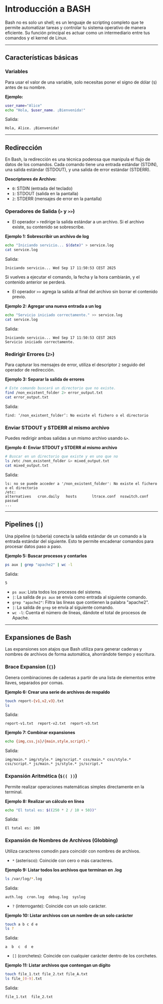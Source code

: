 # Introducción a BASH

Bash no es solo un shell; es un lenguaje de scripting completo que te permite automatizar tareas y controlar tu sistema operativo de manera eficiente. Su función principal es actuar como un intermediario entre tus comandos y el kernel de Linux.

---

## Características básicas

### Variables

Para usar el valor de una variable, solo necesitas poner el signo de dólar (`$`) antes de su nombre.

**Ejemplo:**

```bash
user_name="Alice"
echo "Hola, $user_name. ¡Bienvenida!"
```
Salida:
```
Hola, Alice. ¡Bienvenida!
```

---

## Redirección

En Bash, la redirección es una técnica poderosa que manipula el flujo de datos de los comandos. Cada comando tiene una entrada estándar (STDIN), una salida estándar (STDOUT), y una salida de error estándar (STDERR).

**Descriptores de Archivo:**

- `0`: STDIN (entrada del teclado)
- `1`: STDOUT (salida en la pantalla)
- `2`: STDERR (mensajes de error en la pantalla)

### Operadores de Salida (`>` y `>>`)

- El operador `>` redirige la salida estándar a un archivo. Si el archivo existe, su contenido se sobrescribe.

**Ejemplo 1: Sobrescribir un archivo de log**

```bash
echo "Iniciando servicio... $(date)" > service.log
cat service.log
```
Salida:
```
Iniciando servicio... Wed Sep 17 11:50:53 CEST 2025
```
Si vuelves a ejecutar el comando, la fecha y la hora cambiarán, y el contenido anterior se perderá.

- El operador `>>` agrega la salida al final del archivo sin borrar el contenido previo.

**Ejemplo 2: Agregar una nueva entrada a un log**

```bash
echo "Servicio iniciado correctamente." >> service.log
cat service.log
```
Salida:
```
Iniciando servicio... Wed Sep 17 11:50:53 CEST 2025
Servicio iniciado correctamente.
```

### Redirigir Errores (`2>`)

Para capturar los mensajes de error, utiliza el descriptor `2` seguido del operador de redirección.

**Ejemplo 3: Separar la salida de errores**

```bash
# Este comando buscará un directorio que no existe.
find /non_existent_folder 2> error_output.txt
cat error_output.txt
```
Salida:
```
find: ‘/non_existent_folder’: No existe el fichero o el directorio
```

### Enviar STDOUT y STDERR al mismo archivo

Puedes redirigir ambas salidas a un mismo archivo usando `&>`.

**Ejemplo 4: Enviar STDOUT y STDERR al mismo archivo**

```bash
# Buscar en un directorio que existe y en uno que no
ls /etc /non_existent_folder &> mixed_output.txt
cat mixed_output.txt
```
Salida:
```
ls: no se puede acceder a '/non_existent_folder': No existe el fichero o el directorio
/etc:
alternatives   cron.daily   hosts       ltrace.conf  nsswitch.conf  passwd
...
```

---

## Pipelines (`|`)

Una pipeline (o tubería) conecta la salida estándar de un comando a la entrada estándar del siguiente. Esto te permite encadenar comandos para procesar datos paso a paso.

**Ejemplo 5: Buscar procesos y contarlos**

```bash
ps aux | grep "apache2" | wc -l
```
Salida:
```
5
```

- `ps aux`: Lista todos los procesos del sistema.
- `|`: La salida de `ps aux` se envía como entrada al siguiente comando.
- `grep "apache2"`: Filtra las líneas que contienen la palabra "apache2".
- `|`: La salida de `grep` se envía al siguiente comando.
- `wc -l`: Cuenta el número de líneas, dándote el total de procesos de Apache.

---

## Expansiones de Bash

Las expansiones son atajos que Bash utiliza para generar cadenas y nombres de archivos de forma automática, ahorrándote tiempo y escritura.

### Brace Expansion (`{}`)

Genera combinaciones de cadenas a partir de una lista de elementos entre llaves, separados por comas.

**Ejemplo 6: Crear una serie de archivos de respaldo**

```bash
touch report-{v1,v2,v3}.txt
ls
```
Salida:
```
report-v1.txt  report-v2.txt  report-v3.txt
```

**Ejemplo 7: Combinar expansiones**

```bash
echo {img,css,js}/{main,style,script}.*
```
Salida:
```
img/main.* img/style.* img/script.* css/main.* css/style.* css/script.* js/main.* js/style.* js/script.*
```

### Expansión Aritmética (`$(( ))`)

Permite realizar operaciones matemáticas simples directamente en la terminal.

**Ejemplo 8: Realizar un cálculo en línea**

```bash
echo "El total es: $((250 * 2 / 10 + 50))"
```
Salida:
```
El total es: 100
```

### Expansión de Nombres de Archivos (Globbing)

Utiliza caracteres comodín para coincidir con nombres de archivos.

- `*` (asterisco): Coincide con cero o más caracteres.

**Ejemplo 9: Listar todos los archivos que terminan en .log**

```bash
ls /var/log/*.log
```
Salida:
```
auth.log  cron.log  debug.log  syslog
```

- `?` (interrogante): Coincide con un solo carácter.

**Ejemplo 10: Listar archivos con un nombre de un solo carácter**

```bash
touch a b c d e
ls ?
```
Salida:
```
a  b  c  d  e
```

- `[]` (corchetes): Coincide con cualquier carácter dentro de los corchetes.

**Ejemplo 11: Listar archivos que contengan un dígito**

```bash
touch file_1.txt file_2.txt file_A.txt
ls file_[0-9].txt
```
Salida:
```
file_1.txt  file_2.txt
```